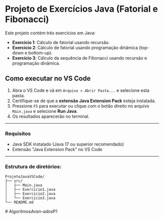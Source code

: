 
# Projeto de Exercícios Java (Fatorial e Fibonacci)

Este projeto contém três exercícios em Java:

- **Exercício 1**: Cálculo de fatorial usando recursão.
- **Exercício 2**: Cálculo de fatorial usando programação dinâmica (top-down e bottom-up).
- **Exercício 3**: Cálculo da sequência de Fibonacci usando recursão e programação dinâmica.

## Como executar no VS Code

1. Abra o VS Code e vá em `Arquivo > Abrir Pasta...` e selecione esta pasta.
2. Certifique-se de que a **extensão Java Extension Pack** esteja instalada.
3. Pressione `F5` para executar ou clique com o botão direito no arquivo `Main.java` e selecione **Run Java**.
4. Os resultados aparecerão no terminal.

---

### Requisitos

- Java SDK instalado (Java 17 ou superior recomendado)
- Extensão "Java Extension Pack" no VS Code

---

### Estrutura de diretórios:

```
ProjetoJavaVSCode/
├── src/
│   ├── Main.java
│   ├── Exercicio1.java
│   ├── Exercicio2.java
│   └── Exercicio3.java
└── README.md
```
#   A l g o r i t m o s _ A v a n - a d o s _ P 1  
 
